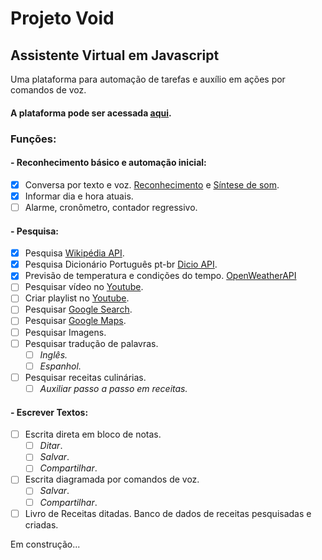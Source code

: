 # Projeto Void
## Assistente Virtual em Javascript

Uma plataforma para automação de tarefas e auxílio em ações por comandos de voz.
#### A plataforma pode ser acessada [aqui](https://rochasdemarte.github.io/Void).

### Funções:
#### - Reconhecimento básico e automação inicial:
- [x] Conversa por texto e voz. [Reconhecimento](https://developer.mozilla.org/en-US/docs/Web/API/SpeechRecognition) e [Síntese de som](https://developer.mozilla.org/en-US/docs/Web/API/SpeechSynthesisUtterance).
- [x] Informar dia e hora atuais.
- [ ] Alarme, cronômetro, contador regressivo.
#### - Pesquisa:
- [x] Pesquisa [Wikipédia API](https://www.mediawiki.org/wiki/API).
- [x] Pesquisa Dicionário Português pt-br [Dicio API](https://github.com/ThiagoNelsi/dicio-api).
- [x] Previsão de temperatura e condições do tempo. [OpenWeatherAPI](https://openweathermap.org/)
- [ ] Pesquisar vídeo no [Youtube](https://www.youtube.com).
- [ ] Criar playlist no [Youtube](https://www.youtube.com).
- [ ] Pesquisar [Google Search](https://www.google.com/search).
- [ ] Pesquisar [Google Maps](https://www.google.com/maps).
- [ ] Pesquisar Imagens.
- [ ] Pesquisar tradução de palavras.
  - [ ] *Inglês.*
  - [ ] *Espanhol.*
- [ ] Pesquisar receitas culinárias.
  - [ ] *Auxiliar passo a passo em receitas.*
#### - Escrever Textos:
- [ ] Escrita direta em bloco de notas.
  - [ ] *Ditar*.
  - [ ] *Salvar*.
  - [ ] *Compartilhar*.
- [ ] Escrita diagramada por comandos de voz.
  - [ ] *Salvar*.
  - [ ] *Compartilhar*.
- [ ] Livro de Receitas ditadas. Banco de dados de receitas pesquisadas e criadas.

Em construção...
